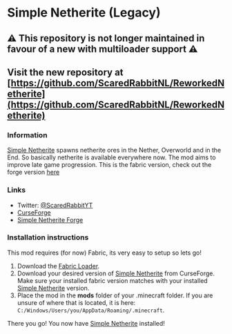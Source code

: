 # Simple Netherite (Legacy)
## ⚠️ This repository is not longer maintained in favour of a new with multiloader support ⚠️
## Visit the new repository at [https://github.com/ScaredRabbitNL/ReworkedNetherite](https://github.com/ScaredRabbitNL/ReworkedNetherite)



### Information
[Simple Netherite](https://www.curseforge.com/minecraft/mc-mods/simple-netherite) spawns netherite ores in the Nether, Overworld and in the End. So basically netherite is available everywhere now. The mod aims to improve late game progression. This is the fabric version, check out the forge version [here]([https://github.com/ScaredRabbitNL/SimpleNetherite-Reforged](https://github.com/ScaredRabbitNL/SimpleNetherite-Reforged-Legacy))

### Links
* Twitter: [@ScaredRabbitYT](https://twitter.com/ScaredRabbitYT)
* [CurseForge](https://www.curseforge.com/minecraft/mc-mods/simple-netherite)
* [Simple Netherite Forge](https://github.com/ScaredRabbitYT/SimpleNetherite-Reforged)

### Installation instructions
This mod requires (for now) Fabric, its very easy to setup so lets go!

1. Download the [Fabric Loader](https://fabricmc.net/use/installer/).
2. Download your desired version of [Simple Netherite](https://www.curseforge.com/minecraft/mc-mods/simple-netherite) from CurseForge. Make sure your installed fabric version matches with your installed [Simple Netherite](https://www.curseforge.com/minecraft/mc-mods/simple-netherite) version.
3. Place the mod in the **mods** folder of your .minecraft folder. If you are unsure of where that is located, it is here: `C:/Windows/Users/you/AppData/Roaming/.minecraft`.  

There you go! You now have [Simple Netherite](https://www.curseforge.com/minecraft/mc-mods/simple-netherite) installed!


